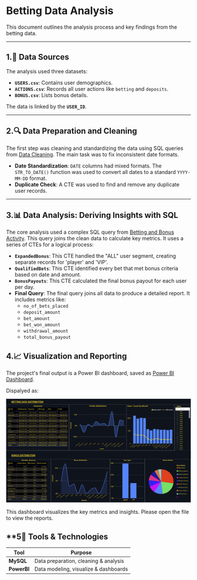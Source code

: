 # **Betting Data Analysis**

This document outlines the analysis process and key findings from the betting data.

-----

## **1.📌 Data Sources**

The analysis used three datasets:

  * **`USERS.csv`**: Contains user demographics.
  * **`ACTIONS.csv`**: Records all user actions like `betting` and `deposits`.
  * **`BONUS.csv`**: Lists bonus details.

The data is linked by the **`USER_ID`**.

-----

## **2.🔍 Data Preparation and Cleaning**

The first step was cleaning and standardizing the data using SQL queries from [Data Cleaning](SQL%20Files/Data_Cleaning_and_exploration.sql). 
The main task was to fix inconsistent date formats.

  * **Date Standardization**: `DATE` columns had mixed formats. The `STR_TO_DATE()` function was used to convert all dates to a standard `YYYY-MM-DD` format.
  * **Duplicate Check**: A CTE was used to find and remove any duplicate user records.

-----

## **3.📊 Data Analysis: Deriving Insights with SQL**

The core analysis used a complex SQL query from [Betting and Bonus Activity](SQL%20Files/Betting_and_Bonus_Activity.sql). 
This query joins the clean data to calculate key metrics. It uses a series of CTEs for a logical process:

  * **`ExpandedBonus`**: This CTE handled the "ALL" user segment, creating separate records for 'player' and 'VIP'.
  * **`QualifiedBets`**: This CTE identified every bet that met bonus criteria based on date and amount.
  * **`BonusPayouts`**: This CTE calculated the final bonus payout for each user per day.
  * **Final Query**: The final query joins all data to produce a detailed report. It includes metrics like:
      * `no_of_bets_placed`
      * `deposit_amount`
      * `bet_amount`
      * `bet_won_amount`
      * `withdrawal_amount`
      * `total_bonus_payout`


## **4.📈 Visualization and Reporting**

The project's final output is a Power BI dashboard, saved as [Power BI Dashboard](CSV%20Files/Betting%20Data%202024.pbix).

Dispalyed as: 

  ![Dashboard](Images/Gamdon_dash.jpg) 

This dashboard visualizes the key metrics and insights. Please open the file to view the reports.


## **5🔧 Tools & Technologies

| Tool        | Purpose                                |
|-------------|----------------------------------------|
| **MySQL**   | Data preparation, cleaning & analysis  |
| **PowerBI** | Data modeling, visualize & dashboards  |
